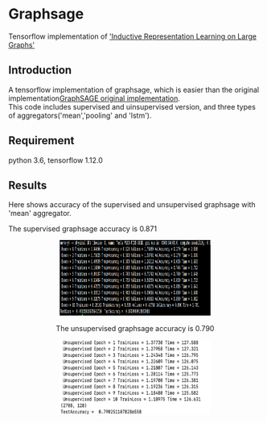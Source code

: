 # Graphsage
Tensorflow implementation of ['Inductive Representation Learning on Large Graphs'](http://papers.nips.cc/paper/6703-inductive-representation-learning-on-large-graphs)   

## Introduction
A tensorflow implementation of graphsage, which is easier than the original implementation[GraphSAGE original implementation](https://github.com/williamleif/GraphSAGE).   
This code includes supervised and uinsupervised version, and three types of aggregators('mean','pooling' and 'lstm').   

## Requirement
python 3.6, tensorflow 1.12.0   

## Results
Here shows accuracy of the supervised and unsupervised graphsage with 'mean' aggregator.   

The supervised graphsage accuracy is 0.871   

<div align=center><img src="https://github.com/cherisyu/graphsage/blob/master/sup.png" width="300" height="150" alt="supervised accuracy=0.871"/>      


The unsupervised graphsage accuracy is 0.790    

<div align=center><img src="https://github.com/cherisyu/graphsage/blob/master/unsup.png" width="300" height="150" alt="unsupervised accuracy=0.0.79"/>   
